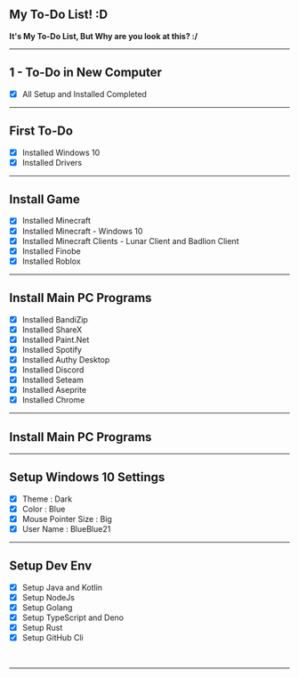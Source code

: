 ## My To-Do List! :D
**It's My To-Do List, But Why are you look at this? :/**

<hr>

## 1 - To-Do in New Computer

- [x] All Setup and Installed Completed

<hr>

## First To-Do
- [x] Installed Windows 10
- [x] Installed Drivers

<hr>

## Install Game
- [x] Installed Minecraft
- [x] Installed Minecraft - Windows 10
- [x] Installed Minecraft Clients - Lunar Client and Badlion Client
- [x] Installed Finobe
- [x] Installed Roblox

<hr>

## Install Main PC Programs
- [X] Installed BandiZip
- [X] Installed ShareX
- [X] Installed Paint.Net
- [X] Installed Spotify
- [x] Installed Authy Desktop
- [x] Installed Discord
- [x] Installed Seteam
- [x] Installed Aseprite
- [x] Installed Chrome

<hr>

## Install Main PC Programs

<hr>

## Setup Windows 10 Settings
- [X] Theme : Dark
- [X] Color : Blue
- [X] Mouse Pointer Size : Big
- [X] User Name : BlueBlue21

<hr>

## Setup Dev Env
- [X] Setup Java and Kotlin
- [X] Setup NodeJs
- [X] Setup Golang
- [X] Setup TypeScript and Deno
- [X] Setup Rust
- [X] Setup GitHub Cli

<br>
<hr>
